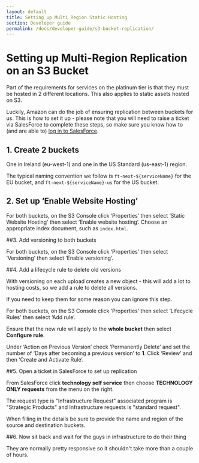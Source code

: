 ```yaml
---
layout: default
title: Setting up Multi Region Static Hosting
section: Developer guide
permalink: /docs/developer-guide/s3-bucket-replication/
---
```


# Setting up Multi-Region Replication on an S3 Bucket

Part of the requirements for services on the platinum tier is that they must be hosted in 2 different locations.  This also applies to static assets hosted on S3.  

Luckily, Amazon can do the job of ensuring replication between buckets for us.  This is how to set it up - please note that you will need to raise a ticket via SalesForce to complete these steps, so make sure you know how to (and are able to) [log in to SalesForce](https://financialtimes.my.salesforce.com).

## 1. Create 2 buckets
    
One in Ireland (eu-west-1) and one in the US Standard (us-east-1) region.

The typical naming convention we follow is `ft-next-${serviceName}` for the EU bucket, and `ft-next-${serviceName}-us` for the US bucket.

## 2. Set up ‘Enable Website Hosting’

For both buckets, on the S3 Console click ‘Properties’ then select ‘Static Website Hosting’ then select ‘Enable website hosting’.  Choose an appropriate index document, such as `index.html`.

##3. Add versioning to both buckets
    
For both buckets, on the S3 Console click ‘Properties’ then select ‘Versioning’ then select ‘Enable versioning’.
    
##4. Add a lifecycle rule to delete old versions
    
With versioning on each upload creates a new object - this will add a lot to hosting costs, so we add a rule to delete all versions.
    
If you need to keep them for some reason you can ignore this step.
    
For both buckets, on the S3 Console click ‘Properties’ then select ‘Lifecycle Rules’ then select ‘Add rule’.

Ensure that the new rule will apply to the **whole bucket** then select **Configure rule**.

Under ‘Action on Previous Version’ check ‘Permanently Delete’ and set the number of ‘Days after becoming a previous version’ to **1**.  Click ‘Review’ and then ‘Create and Activate Rule’.
    
##5. Open a ticket in SalesForce to set up replication

From SalesForce click __technology self service__ then choose __TECHNOLOGY ONLY requests__ from the menu on the right.

The request type is "Infrastructure Request" associated program is "Strategic Products" and Infrastructure requests is "standard request".

When filling in the details be sure to provide the name and region of the source and destination buckets.
    
##6. Now sit back and wait for the guys in infrastructure to do their thing

They are normally pretty responsive so it shouldn't take more than a couple of hours.
